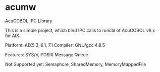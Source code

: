 # acumw
AcuCOBOL IPC Library 

This is a simple project, which bind IPC calls to runcbl of AcuCOBOL v9.x for AIX.

Platform: AIX5.3, 6.1, 7.1
Compiler: GNU/gcc 4.8.5 

Features:
  SYS/V, POSIX Message Queue 
  
  Not Supported yet: Semaphore, SharedMemory, MemoryMappedFile 
  
  
  
